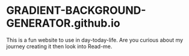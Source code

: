 # GRADIENT-BACKGROUND-GENERATOR.github.io
This is a fun website to use in day-today-life. Are you curious about my journey creating it then look into Read-me.
